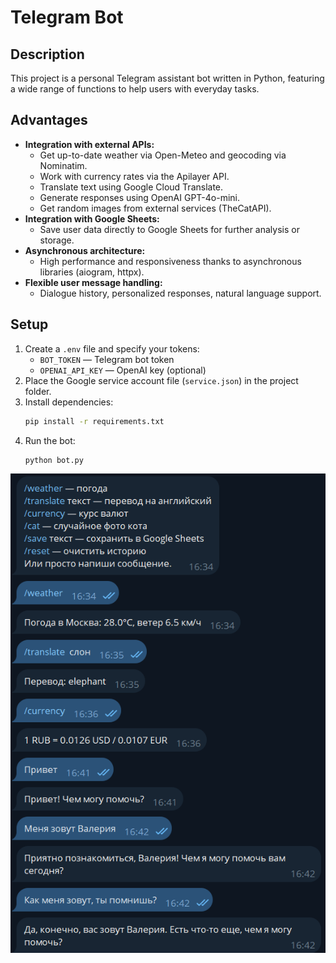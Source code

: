 # Telegram Bot

## Description

This project is a personal Telegram assistant bot written in Python, featuring a wide range of functions to help users with everyday tasks.

## Advantages

- **Integration with external APIs:**
  - Get up-to-date weather via Open-Meteo and geocoding via Nominatim.
  - Work with currency rates via the Apilayer API.
  - Translate text using Google Cloud Translate.
  - Generate responses using OpenAI GPT-4o-mini.
  - Get random images from external services (TheCatAPI).
- **Integration with Google Sheets:**
  - Save user data directly to Google Sheets for further analysis or storage.
- **Asynchronous architecture:**
  - High performance and responsiveness thanks to asynchronous libraries (aiogram, httpx).
- **Flexible user message handling:**
  - Dialogue history, personalized responses, natural language support.

## Setup
1. Create a `.env` file and specify your tokens:
   - `BOT_TOKEN` — Telegram bot token
   - `OPENAI_API_KEY` — OpenAI key (optional)
2. Place the Google service account file (`service.json`) in the project folder.
3. Install dependencies:
   ```bash
   pip install -r requirements.txt
   ```
4. Run the bot:
   ```bash
   python bot.py
   ```

![Bot Image](image.png)
